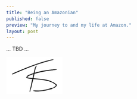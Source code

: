 ```yaml
---
title: "Being an Amazonian"
published: false
preview: "My journey to and my life at Amazon."
layout: post
---
```


... TBD ...


<!-- Signature here -->
<img src="/img/ts.png" height="100px">